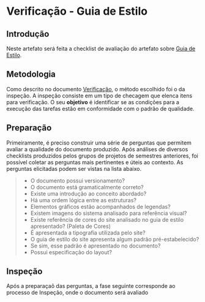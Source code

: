 # Verificação - Guia de Estilo

## Introdução

Neste artefato será feita a checklist de avaliação do artefato
sobre [Guia de Estilo](/analise_de_requisitos/guia_de_estilo.md).

## Metodologia

Como descrito no documento [Verificação](/verificacoes/verif_principal.md), o método escolhido foi o da inspeção.
A inspeção consiste em um tipo de checagem que elenca itens para verificação. O seu **objetivo** é identificar se as
condições para a execução das tarefas estão em conformidade com o padrão de qualidade.

## Preparação

Primeiramente, é preciso construir uma série de perguntas que permitem avaliar a qualidade do documento produzido.
Após análises de diversos checklists produzidos pelos grupos de projetos de semestres anteriores, foi possível coletar
as perguntas mais pertinentes e úteis ao contexto. As perguntas elicitadas podem ser vistas na lista abaixo.

> - O documento possui versionamento?
> - O documento está gramaticalmente correto?
> - Existe uma introdução ao conceito abordado?
> - Há uma ordem lógica entre as estruturas?
> - Elementos gráficos estão acompanhados de legendas?
> - Existem imagens do sistema analisado para referência visual?
> - Existe referência de cores do site analisado no guia de estilo apresentado? (Paleta de Cores)
> - É apresentada a tipografia utilizada pelo site?
> - O guia de estilo do site apresenta algum padrão pré-estabelecido?
> - Se sim, esse padrão é apresentado no documento?
> - Possui especificação do layout?

## Inspeção

Após a preparaçaõ das perguntas, a fase seguinte corresponde ao processo de Inspeção, onde o documento será avaliado 
